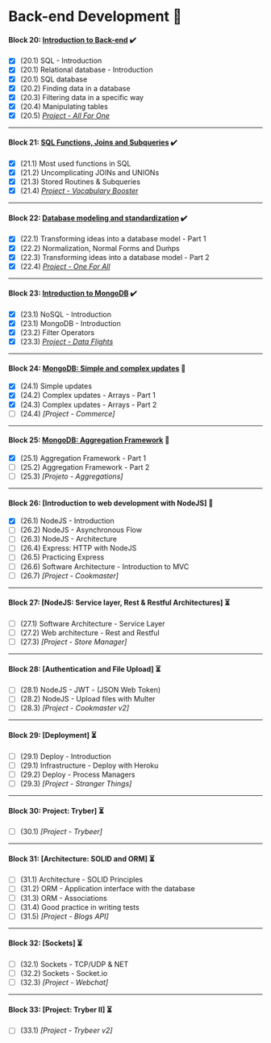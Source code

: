 # Back-end Development :construction:

#### Block 20: [Introduction to Back-end](https://github.com/LeonarDev/Trybe/tree/main/Exercises/back-end/block_20)	✔️
- [x] (20.1) SQL - Introduction
- [x] (20.1) Relational database - Introduction
- [x] (20.1) SQL database
- [x] (20.2) Finding data in a database
- [x] (20.3) Filtering data in a specific way
- [x] (20.4) Manipulating tables
- [x] (20.5) _[Project - All For One](https://github.com/tryber/sd-09-mysql-all-for-one/pull/97)_
<hr>

#### Block 21: [SQL Functions, Joins and Subqueries](https://github.com/LeonarDev/Trybe/tree/main/Exercises/back-end/block_21)	✔️
- [x] (21.1) Most used functions in SQL
- [x] (21.2) Uncomplicating JOINs and UNIONs
- [x] (21.3) Stored Routines & Subqueries
- [x] (21.4) _[Project - Vocabulary Booster](https://github.com/tryber/sd-09-mysql-vocabulary-booster/pull/102)_
<hr>

#### Block 22: [Database modeling and standardization](https://github.com/LeonarDev/Trybe/tree/main/Exercises/back-end/block_22)	✔️
- [x] (22.1) Transforming ideas into a database model - Part 1
- [x] (22.2) Normalization, Normal Forms and Duḿps
- [x] (22.3) Transforming ideas into a database model - Part 2
- [x] (22.4) _[Project - One For All](https://github.com/tryber/sd-09-mysql-one-for-all/pull/85)_
<hr>

#### Block 23: [Introduction to MongoDB](https://github.com/LeonarDev/Trybe/tree/main/Exercises/back-end/block_23)	✔️
- [x] (23.1) NoSQL - Introduction
- [x] (23.1) MongoDB - Introduction
- [x] (23.2) Filter Operators
- [x] (23.3) _[Project - Data Flights](https://github.com/tryber/sd-09-mongodb-dataflights/pull/80)_
<hr>

#### Block 24: [MongoDB: Simple and complex updates](https://github.com/LeonarDev/Trybe/tree/main/Exercises/back-end/block_24) :triangular_flag_on_post:
- [x] (24.1) Simple updates
- [x] (24.2) Complex updates - Arrays - Part 1
- [x] (24.3) Complex updates - Arrays - Part 2
- [ ] (24.4) _[Project - Commerce]_
<hr>

#### Block 25: [MongoDB: Aggregation Framework](https://github.com/LeonarDev/Trybe/tree/main/Exercises/back-end/block_25) :triangular_flag_on_post:
- [x] (25.1) Aggregation Framework - Part 1
- [ ] (25.2) Aggregation Framework - Part 2
- [ ] (25.3) _[Projeto - Aggregations]_
<hr>

#### Block 26: [Introduction to web development with NodeJS] :triangular_flag_on_post:
- [x] (26.1) NodeJS - Introduction
- [ ] (26.2) NodeJS - Asynchronous Flow
- [ ] (26.3) NodeJS - Architecture
- [ ] (26.4) Express: HTTP with NodeJS
- [ ] (26.5) Practicing Express
- [ ] (26.6) Software Architecture - Introduction to MVC
- [ ] (26.7) _[Project - Cookmaster]_
<hr>

#### Block 27: [NodeJS: Service layer, Rest & Restful Architectures] :hourglass_flowing_sand:
- [ ] (27.1) Software Architecture - Service Layer
- [ ] (27.2) Web architecture - Rest and Restful
- [ ] (27.3) _[Project - Store Manager]_
<hr>

#### Block 28: [Authentication and File Upload]	:hourglass_flowing_sand:
- [ ] (28.1) NodeJS - JWT - (JSON Web Token)
- [ ] (28.2) NodeJS - Upload files with Multer
- [ ] (28.3) _[Project - Cookmaster v2]_
<hr>

#### Block 29: [Deployment] :hourglass_flowing_sand:
- [ ] (29.1) Deploy - Introduction
- [ ] (29.1) Infrastructure - Deploy with Heroku
- [ ] (29.2) Deploy - Process Managers
- [ ] (29.3) _[Project - Stranger Things]_
<hr>

#### Block 30: Project: Tryber] :hourglass_flowing_sand:
- [ ] (30.1) _[Project - Trybeer]_
<hr>

#### Block 31: [Architecture: SOLID and ORM] :hourglass_flowing_sand:
- [ ] (31.1) Architecture - SOLID Principles
- [ ] (31.2) ORM - Application interface with the database
- [ ] (31.3) ORM - Associations
- [ ] (31.4) Good practice in writing tests
- [ ] (31.5) _[Project - Blogs API]_
<hr>

#### Block 32: [Sockets] :hourglass_flowing_sand:
- [ ] (32.1) Sockets - TCP/UDP & NET
- [ ] (32.2) Sockets - Socket.io
- [ ] (32.3) _[Project - Webchat]_
<hr>

#### Block 33: [Project: Tryber II]	:hourglass_flowing_sand:
- [ ] (33.1) _[Project - Trybeer v2]_

